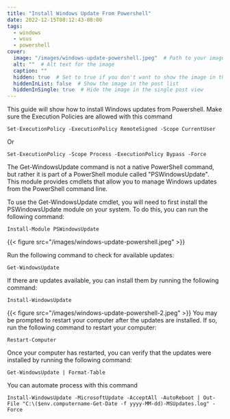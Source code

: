 ```yaml
---
title: "Install Windows Update From Powershell"
date: 2022-12-15T08:12:43-08:00
tags:
  - windows
  - wsus
  - powershell
cover:
  image: "/images/windows-update-powershell.jpeg"  # Path to your image
  alt: ""  # Alt text for the image
  caption: ""
  hidden: true  # Set to true if you don't want to show the image in the 
  hiddenInList: false  # Show the image in the post list
  hiddenInSingle: true  # Hide the image in the single post view
---
```


This guide will show how to install Windows updates from Powershell.
Make sure the Execution Policies are allowed with this command

```
Set-ExecutionPolicy -ExecutionPolicy RemoteSigned -Scope CurrentUser
```

Or

```
Set-ExecutionPolicy -Scope Process -ExecutionPolicy Bypass -Force
```

The Get-WindowsUpdate command is not a native PowerShell command, but rather it is part of a PowerShell module called "PSWindowsUpdate". This module provides cmdlets that allow you to manage Windows updates from the PowerShell command line.

To use the Get-WindowsUpdate cmdlet, you will need to first install the PSWindowsUpdate module on your system. To do this, you can run the following command:

```
Install-Module PSWindowsUpdate
```
{{< figure src="/images/windows-update-powershell.jpeg" >}}

Run the following command to check for available updates:

```
Get-WindowsUpdate
```

If there are updates available, you can install them by running the following command:

```
Install-WindowsUpdate
```
{{< figure src="/images/windows-update-powershell-2.jpeg" >}}
You may be prompted to restart your computer after the updates are installed. If so, run the following command to restart your computer:

```
Restart-Computer
```

Once your computer has restarted, you can verify that the updates were installed by running the following command:

```
Get-WindowsUpdate | Format-Table
```

You can automate process with this command

```
Install-WindowsUpdate -MicrosoftUpdate -AcceptAll -AutoReboot | Out-File "C:\($env.computername-Get-Date -f yyyy-MM-dd)-MSUpdates.log" -Force
```
